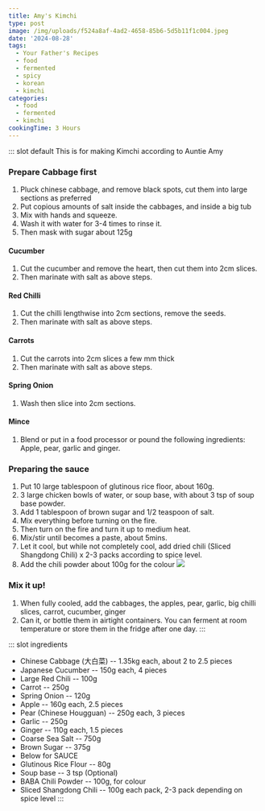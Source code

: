 ```yaml
---
title: Amy's Kimchi
type: post
image: /img/uploads/f524a8af-4ad2-4658-85b6-5d5b11f1c004.jpeg
date: '2024-08-28'
tags:
  - Your Father's Recipes
  - food
  - fermented
  - spicy
  - korean
  - kimchi
categories:
  - food
  - fermented
  - kimchi
cookingTime: 3 Hours
---
```

::: slot default
This is for making Kimchi according to Auntie Amy
<!-- more -->
### Prepare Cabbage first
1. Pluck chinese cabbage, and remove black spots, cut them into large sections as preferred
2. Put copious amounts of salt inside the cabbages, and inside a big tub
3. Mix with hands and squeeze.
4. Wash it with water for 3-4 times to rinse it.
5. Then mask with sugar about 125g
#### Cucumber
1. Cut the cucumber and remove the heart, then cut them into 2cm slices.
2. Then marinate with salt as above steps.
#### Red Chilli
1. Cut the chilli lengthwise into 2cm sections, remove the seeds.
2. Then marinate with salt as above steps.
#### Carrots
1. Cut the carrots into 2cm slices a few mm thick
2. Then marinate with salt as above steps.
#### Spring Onion
1. Wash then slice into 2cm sections.
#### Mince
1. Blend or put in a food processor or pound the following ingredients: Apple, pear, garlic and ginger.
### Preparing the sauce
1. Put 10 large tablespoon of glutinous rice floor, about 160g.
2. 3 large chicken bowls of water, or soup base, with about 3 tsp of soup base powder.
3. Add 1 tablespoon of brown sugar and 1/2 teaspoon of salt.
4. Mix everything before turning on the fire.
5. Then turn on the fire and turn it up to medium heat.
6. Mix/stir until becomes a paste, about 5mins.
7. Let it cool, but while not completely cool, add dried chili (Sliced Shangdong Chili) x 2-3 packs according to spice level.
8. Add the chili powder about 100g for the colour
![](/img/uploads/img_4380.jpeg)
### Mix it up!
1. When fully cooled, add the cabbages, the apples, pear, garlic, big chilli slices, carrot, cucumber, ginger
2. Can it, or bottle them in airtight containers. You can ferment at room temperature or store them in the fridge after one day.
:::

::: slot ingredients
- Chinese Cabbage (大白菜) -- 1.35kg each, about 2 to 2.5 pieces
- Japanese Cucumber -- 150g each, 4 pieces
- Large Red Chili -- 100g
- Carrot -- 250g
- Spring Onion -- 120g
- Apple -- 160g each, 2.5 pieces
- Pear (Chinese Hougguan) -- 250g each, 3 pieces
- Garlic -- 250g
- Ginger -- 110g each, 1.5 pieces
- Coarse Sea Salt -- 750g
- Brown Sugar -- 375g
- Below for SAUCE
- Glutinous Rice Flour -- 80g
- Soup base -- 3 tsp (Optional)
- BABA Chili Powder -- 100g, for colour
- Sliced Shangdong Chili -- 100g each pack, 2-3 pack depending on spice level
:::
